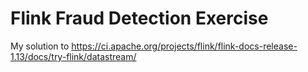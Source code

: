 # Flink Fraud Detection Exercise

My solution to https://ci.apache.org/projects/flink/flink-docs-release-1.13/docs/try-flink/datastream/
